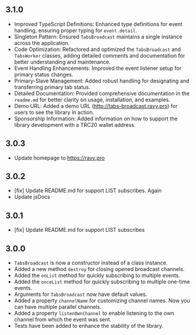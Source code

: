 ## 3.1.0

- Improved TypeScript Definitions: Enhanced type definitions for event handling, ensuring proper typing for `event.detail`.
- Singleton Pattern: Ensured `TabsBroadcast` maintains a single instance across the application.
- Code Optimization: Refactored and optimized the `TabsBroadcast` and `TabsWorker` classes, adding detailed comments and documentation for better understanding and maintenance.
- Event Handling Enhancements: Improved the event listener setup for primary status changes.
- Primary-Slave Management: Added robust handling for designating and transferring primary tab status.
- Detailed Documentation: Provided comprehensive documentation in the `readme.md` for better clarity on usage, installation, and examples.
- Demo URL: Added a demo URL (http://tabs-broadcast.ravy.pro) for users to see the library in action.
- Sponsorship Information: Added information on how to support the library development with a TRC20 wallet address.

## 3.0.3

- Update homepage to https://ravy.pro

## 3.0.2

- [fix] Update README.md for support LIST subscribes. Again
- Update jsDocs

## 3.0.1

- [fix] Update README.md for support LIST subscribes

## 3.0.0

- `TabsBroadcast` is now a constructor instead of a class instance.
- Added a new method `destroy` for closing opened broadcast channels.
- Added the `onList` method for quickly subscribing to multiple events.
- Added the `onceList` method for quickly subscribing to multiple one-time events.
- Arguments for `TabsBroadcast` now have default values.
- Added a property `channelName` for customizing channel names. Now you can have multiple parallel channels.
- Added a property `listenOwnChannel` to enable listening to the own channel from which the event was sent.
- Tests have been added to enhance the stability of the library.

